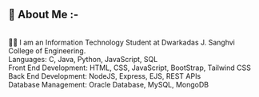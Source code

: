 ## 💫 About Me :- 
<br>👨‍💻 I am an Information Technology Student at Dwarkadas J. Sanghvi College of Engineering. 
<br> Languages: C, Java, Python, JavaScript, SQL
<br> Front End Development: HTML, CSS, JavaScript, BootStrap, Tailwind CSS
<br> Back End Development: NodeJS, Express, EJS, REST APIs
<br> Database Management: Oracle Database, MySQL, MongoDB
